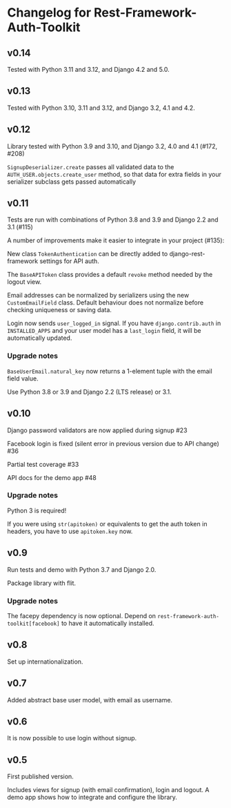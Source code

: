 # Changelog for Rest-Framework-Auth-Toolkit

## v0.14

Tested with Python 3.11 and 3.12,
and Django 4.2 and 5.0.


## v0.13

Tested with Python 3.10, 3.11 and 3.12,
and Django 3.2, 4.1 and 4.2.


## v0.12

Library tested with Python 3.9 and 3.10,
and Django 3.2, 4.0 and 4.1 (#172, #208)

`SignupDeserializer.create` passes all validated data to the
`AUTH_USER.objects.create_user` method, so that data for extra
fields in your serializer subclass gets passed automatically


## v0.11

Tests are run with combinations of Python 3.8 and 3.9
and Django 2.2 and 3.1 (#115)

A number of improvements make it easier to integrate in your
project (#135):

New class `TokenAuthentication` can be directly added to
django-rest-framework settings for API auth.

The `BaseAPIToken` class provides a default `revoke` method
needed by the logout view.

Email addresses can be normalized by serializers using the
new `CustomEmailField` class.  Default behaviour does not
normalize before checking uniqueness or saving data.

Login now sends `user_logged_in` signal.  If you have
`django.contrib.auth` in `INSTALLED_APPS` and your user model
has a `last_login` field, it will be automatically updated.

### Upgrade notes

`BaseUserEmail.natural_key` now returns a 1-element tuple
with the email field value.

Use Python 3.8 or 3.9 and Django 2.2 (LTS release) or 3.1.


## v0.10

Django password validators are now applied during signup #23

Facebook login is fixed (silent error in previous version due
to API change) #36

Partial test coverage #33

API docs for the demo app #48

### Upgrade notes

Python 3 is required!

If you were using `str(apitoken)` or equivalents to get the auth token
in headers, you have to use `apitoken.key` now.


## v0.9

Run tests and demo with Python 3.7 and Django 2.0.

Package library with flit.

### Upgrade notes

The facepy dependency is now optional.  Depend on
`rest-framework-auth-toolkit[facebook]` to have it automatically installed.


## v0.8

Set up internationalization.


## v0.7

Added abstract base user model, with email as username.


## v0.6

It is now possible to use login without signup.


## v0.5

First published version.

Includes views for signup (with email confirmation), login and logout.
A demo app shows how to integrate and configure the library.
